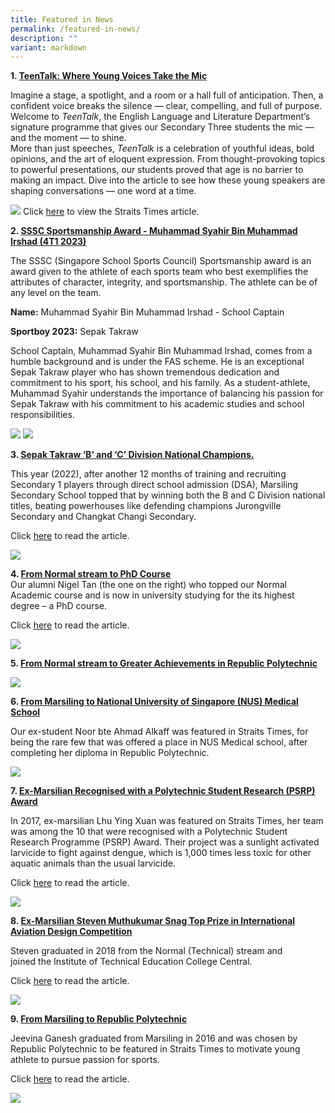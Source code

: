 ```yaml
---
title: Featured in News
permalink: /featured-in-news/
description: ""
variant: markdown
---
```

**1\. <u> **TeenTalk: Where Young Voices Take the Mic**</u>**  

Imagine a stage, a spotlight, and a room or a hall full of anticipation. Then, a confident voice breaks the silence — clear, compelling, and full of purpose. Welcome to _TeenTalk_, the English Language and Literature Department’s signature programme that gives our Secondary Three students the mic — and the moment — to shine.  
More than just speeches, _TeenTalk_ is a celebration of youthful ideas, bold opinions, and the art of eloquent expression. From thought-provoking topics to powerful presentations, our students proved that age is no barrier to making an impact. Dive into the article to see how these young speakers are shaping conversations — one word at a time.

![](/images/TeenTalk.jpg)
Click [here](https://www.straitstimes.com/singapore/teentalk-programme-in-marsiling-secondary-school-gives-students-a-voice-builds-speaking-skills) to view the Straits Times article.

**2\. <u> SSSC Sportsmanship Award - Muhammad Syahir Bin Muhammad Irshad (4T1 2023)</u>**  

The SSSC (Singapore School Sports Council) Sportsmanship award is&nbsp;an award given to the athlete of each sports team who best exemplifies the attributes of character, integrity, and sportsmanship. The athlete can be of any level on the team.


**Name:** Muhammad Syahir Bin Muhammad Irshad - School Captain

**Sportboy 2023:** Sepak Takraw


School Captain, Muhammad Syahir Bin Muhammad Irshad, comes from a humble background and is under the FAS scheme. He is an exceptional Sepak Takraw player who has shown tremendous dedication and commitment to his sport, his school, and his family. As a student-athlete, Muhammad Syahir understands the importance of balancing his passion for Sepak Takraw with his commitment to his academic studies and school responsibilities.

![](/images/Syahir_Sportsboy_Edited.jpg)
![](/images/Syahir_Sportsboy_2.jpg)
<br>

**3\. <u>Sepak Takraw ‘B’ and ‘C’ Division National Champions.</u>**  

	
This year (2022), after another 12 months of training and recruiting Secondary 1 players through direct school admission (DSA), Marsiling Secondary School topped that by winning both the B and C Division national titles, beating powerhouses like defending champions Jurongville Secondary and Changkat Changi Secondary.

Click&nbsp;[here](/files/School-sports_-How-Marsiling-Secondary-became-sepak-takraw-kings-_-The-Straits-Times.pdf)&nbsp;to read the article.

![](/images/sepak.jpeg)
	
**4\. <u>From Normal stream to PhD Course</u>**  
Our alumni Nigel Tan (the one on the right) who topped our Normal Academic course and is now in university studying for the its highest degree – a PhD course.&nbsp;

Click&nbsp;[here](https://www.straitstimes.com/singapore/education/from-normal-stream-to-phd-course)&nbsp;to read the article.

![](/images/Nigel-PhD-1024x957.jpeg)

**5\. <u>From Normal stream to Greater Achievements in Republic Polytechnic</u>**

![](/images/LKY-award.jpeg)

**6\. <u>From Marsiling to National University of Singapore (NUS) Medical School</u>**

Our ex-student Noor bte Ahmad Alkaff was featured in Straits Times, for being the rare few that was offered a place in NUS Medical school, after completing her diploma in Republic Polytechnic. &nbsp;


![](/images/NUS-medical-school-1024x577.jpeg)

**7\. <u>Ex-Marsilian Recognised with a Polytechnic Student Research (PSRP) Award</u>**

In 2017, ex-marsilian Lhu Ying Xuan was featured on Straits Times, her team was among the 10 that were recognised with a Polytechnic Student Research Programme (PSRP) Award. Their project was a sunlight activated larvicide to fight against dengue, which is 1,000 times less toxic for other aquatic animals than the usual larvicide.

Click&nbsp;[here](https://www.straitstimes.com/singapore/education/poly-students-win-recognition-for-rd-breakthroughs)&nbsp;to read the article.

![](/images/12.jpeg)

**8\. <u>Ex-Marsilian Steven Muthukumar Snag Top Prize in International Aviation Design Competition</u>**

Steven graduated in 2018 from the Normal (Technical) stream and joined&nbsp;the Institute of Technical Education College Central.&nbsp;

Click&nbsp;[here](https://www.straitstimes.com/singapore/transport/ite-students-snag-top-prize-in-international-aviation-design-competition)&nbsp;to read the article.

![](/images/1-13.jpeg)

**9\. <u>From Marsiling to Republic Polytechnic</u>**

Jeevina Ganesh graduated from Marsiling in 2016 and was chosen by Republic Polytechnic to be featured in Straits Times to motivate young athlete to pursue passion for sports.

Click&nbsp;[here](https://www.straitstimes.com/singapore/education/young-athlete-on-track-to-pursue-passion-for-sports)&nbsp;to read the article.

![](/images/Jeevina-online-1024x721.jpeg)